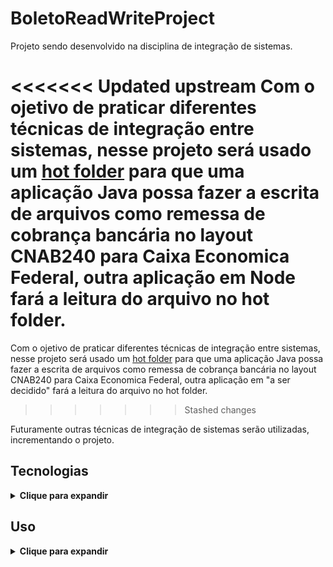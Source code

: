 # BoletoReadWriteProject

Projeto sendo desenvolvido na disciplina de integração de sistemas.

<<<<<<< Updated upstream
Com o ojetivo de praticar diferentes técnicas de integração entre sistemas, nesse projeto será usado um [hot folder](https://www.ibm.com/docs/en/ahts/4.0?topic=folders-setting-up-hot) para que uma aplicação Java possa fazer a escrita de arquivos como remessa de cobrança bancária no layout CNAB240 para Caixa Economica Federal, outra aplicação em Node fará a leitura do arquivo no hot folder.
=======
Com o ojetivo de praticar diferentes técnicas de integração entre sistemas, nesse projeto será usado um [hot folder](https://en.wiktionary.org/wiki/hot_folder) para que uma aplicação Java possa fazer a escrita de arquivos como remessa de cobrança bancária no layout CNAB240 para Caixa Economica Federal, outra aplicação em "a ser decidido" fará a leitura do arquivo no hot folder.
>>>>>>> Stashed changes

Futuramente outras técnicas de integração de sistemas serão utilizadas, incrementando o projeto.

## Tecnologias

<details>
  <summary><b>Clique para expandir</b></summary>
  
  * Java
  * Node
  * Docker
  * Manipulação de arquivos com a técnica hot folder
  * Diversas bibliotecas de código
  
</details>

## Uso

<details>
  <summary><b>Clique para expandir</b></summary>
  
  Após clonar o projeto, inicialize o docker, depois disso é possível rodar o batch [run-application.bat](./run-application.bat) para testá-la "automaticamente".

  Alternativamente, também é possível rodar a aplicação seguindo alguns passos:

  - Inicializar docker
  - A partir do diretório raiz desse projeto, rodar no terminal o comando: docker compose up -d
  - to do.....

  É necessário seguir todos os passos para conseguir o resultado desejado, já que diferentes aplicações estarão atuando em conjunto para efetuar ações como persistência de dados, leitura e escrita.
  
</details>
